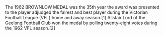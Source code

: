 The 1962 BROWNLOW MEDAL was the 35th year the award was presented to the player adjudged the fairest and best player during the Victorian Football League (VFL) home and away season.[1] Alistair Lord of the Geelong Football Club won the medal by polling twenty-eight votes during the 1962 VFL season.[2]
